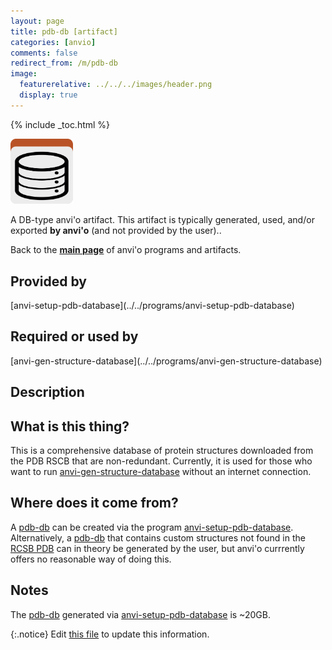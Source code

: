 ```yaml
---
layout: page
title: pdb-db [artifact]
categories: [anvio]
comments: false
redirect_from: /m/pdb-db
image:
  featurerelative: ../../../images/header.png
  display: true
---
```



{% include _toc.html %}


<img src="../../images/icons/DB.png" alt="DB" style="width:100px; border:none" />

A DB-type anvi'o artifact. This artifact is typically generated, used, and/or exported **by anvi'o** (and not provided by the user)..

Back to the **[main page](../../)** of anvi'o programs and artifacts.

## Provided by


<p style="text-align: left" markdown="1"><span class="artifact-p">[anvi-setup-pdb-database](../../programs/anvi-setup-pdb-database)</span></p>


## Required or used by


<p style="text-align: left" markdown="1"><span class="artifact-r">[anvi-gen-structure-database](../../programs/anvi-gen-structure-database)</span></p>


## Description


## What is this thing?  

This is a comprehensive database of protein structures downloaded from the PDB RSCB that are non-redundant. Currently, it is used for those who want to run <span class="artifact-n">[anvi-gen-structure-database](/software/anvio/help/main/programs/anvi-gen-structure-database)</span> without an internet connection.


## Where does it come from?  

A <span class="artifact-n">[pdb-db](/software/anvio/help/main/artifacts/pdb-db)</span> can be created via the program <span class="artifact-n">[anvi-setup-pdb-database](/software/anvio/help/main/programs/anvi-setup-pdb-database)</span>. Alternatively, a <span class="artifact-n">[pdb-db](/software/anvio/help/main/artifacts/pdb-db)</span> that contains custom structures not found in the [RCSB PDB](https://www.rcsb.org/) can in theory be generated by the user, but anvi'o currrently offers no reasonable way of doing this.


## Notes 

The <span class="artifact-n">[pdb-db](/software/anvio/help/main/artifacts/pdb-db)</span> generated via <span class="artifact-n">[anvi-setup-pdb-database](/software/anvio/help/main/programs/anvi-setup-pdb-database)</span> is ~20GB.  



{:.notice}
Edit [this file](https://github.com/merenlab/anvio/tree/master/anvio/docs/artifacts/pdb-db.md) to update this information.

